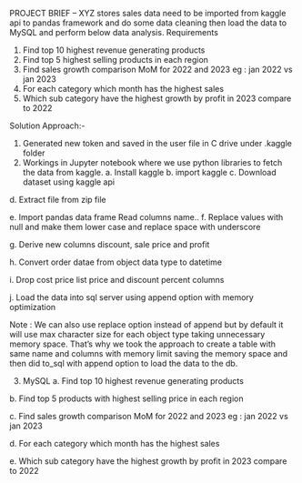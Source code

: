 PROJECT BRIEF – 
XYZ stores sales data need to be imported from kaggle api to pandas framework and do some data cleaning then load the data to MySQL and perform below data analysis.
Requirements
1.	Find top 10 highest revenue generating products
2.	Find top 5 highest selling  products in each region
3.	Find sales growth comparison MoM for 2022 and 2023 eg : jan 2022 vs jan 2023
4.	For each category which month has the highest sales
5.	Which sub category have the highest growth by profit in 2023 compare to 2022



Solution Approach:-
1.	Generated new token and saved in the user file in C drive under .kaggle folder
2.	Workings in Jupyter notebook where we use python libraries to fetch the data from kaggle.
a.	Install kaggle
b.	import kaggle
c.	Download dataset using kaggle api
 
d.	Extract file from zip file
 

e.	Import pandas data frame Read columns name..
f.	Replace values with null and make them lower case and replace space with underscore
 
 
g.	Derive new columns discount, sale price and profit
 
h.	Convert order datae from object data type to datetime
 
i.	Drop cost price list price and discount percent columns
 
j.	Load the data into sql server using append option with memory optimization

   
Note : We can also use replace option instead of append but by default it will use max character size for each object type taking unnecessary memory space. That’s why we took the approach to create a table with same name and columns with memory limit saving the memory space and then did to_sql  with append option to load the data to the db.












3.	MySQL
a.	Find top 10 highest revenue generating products
 


b.	Find top 5 products with highest selling price in each region
 

c.	Find sales growth comparison MoM for 2022 and 2023 eg : jan 2022 vs jan 2023
 

d.	For each category which month has the highest sales














e.	Which sub category have the highest growth by profit in 2023 compare to 2022













